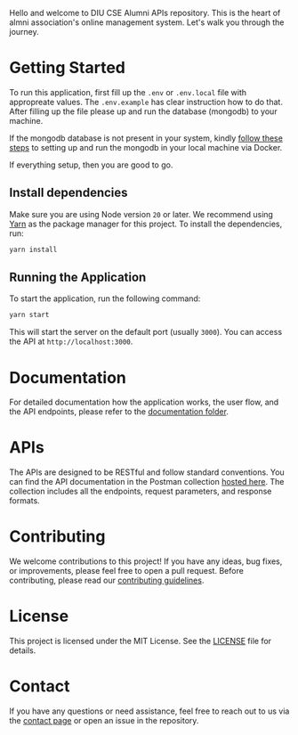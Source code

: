 Hello and welcome to DIU CSE Alumni APIs repository. This is the heart of almni association's online management system. Let's walk you through the journey.

# Getting Started

To run this application, first fill up the `.env` or `.env.local` file with appropreate values. The `.env.example` has clear instruction how to do that. After filling up the file please up and run the database (mongodb) to your machine.

If the mongodb database is not present in your system, kindly [follow these steps][setup_mongodb_in_local] to setting up and run the mongodb in your local machine via Docker.

If everything setup, then you are good to go.

## Install dependencies

Make sure you are using Node version `20` or later. We recommend using [Yarn][yarn_documentation] as the package manager for this project. To install the dependencies, run:

```bash
yarn install
```

## Running the Application
To start the application, run the following command:

```bash
yarn start
```

This will start the server on the default port (usually `3000`). You can access the API at `http://localhost:3000`.

# Documentation
For detailed documentation how the application works, the user flow, and the API endpoints, please refer to the [documentation folder][docs].

# APIs

The APIs are designed to be RESTful and follow standard conventions. You can find the API documentation in the Postman collection [hosted here][postman_collection]. The collection includes all the endpoints, request parameters, and response formats.

# Contributing

We welcome contributions to this project! If you have any ideas, bug fixes, or improvements, please feel free to open a pull request. Before contributing, please read our [contributing guidelines](./CONTRIBUTING.md).

# License
This project is licensed under the MIT License. See the [LICENSE][license] file for details.

# Contact

If you have any questions or need assistance, feel free to reach out to us via the [contact page](./docs/contact.md) or open an issue in the repository.

[setup_mongodb_in_local]: ./docs/setup-local-environment.md
[yarn_documentation]: https://yarnpkg.com/getting-started/install
[docs]: ./docs
[license]: ./LICENSE
[postman_collection]: https://www.postman.com/devlikhon/workspace/diu-cse-alumni/collection/11335698-ea46de0a-2cc7-459b-9415-1cc1565d772e?action=share&creator=11335698&active-environment=11335698-55d60770-3db8-40ec-a4e8-d2a484baab6e
